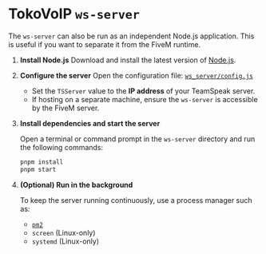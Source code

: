 # TokoVoIP `ws-server`

The `ws-server` can also be run as an independent Node.js application. This is useful if you want to separate it from the FiveM runtime.

1. **Install Node.js**
   Download and install the latest version of [Node.js](https://nodejs.org/en/).

2. **Configure the server**
   Open the configuration file: [`ws_server/config.js`](https://github.com/Itokoyamato/TokoVoIP_TS3/blob/master/ws_server/config.js)

   - Set the `TSServer` value to the **IP address** of your TeamSpeak server.
   - If hosting on a separate machine, ensure the `ws-server` is accessible by the FiveM server.

3. **Install dependencies and start the server**

   Open a terminal or command prompt in the `ws-server` directory and run the following commands:

   ```bash
   pnpm install
   pnpm start
   ```

4. **(Optional) Run in the background**

   To keep the server running continuously, use a process manager such as:

   * [`pm2`](https://pm2.keymetrics.io/)
   * `screen` (Linux-only)
   * `systemd` (Linux-only)
